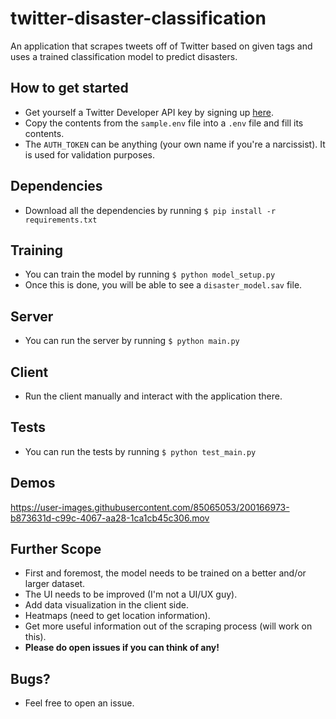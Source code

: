 # twitter-disaster-classification
An application that scrapes tweets off of Twitter based on given tags and uses a trained classification model to predict disasters.

## How to get started
- Get yourself a Twitter Developer API key by signing up [here](https://developer.twitter.com/en).
- Copy the contents from the `sample.env` file into a `.env` file and fill its contents.
- The `AUTH_TOKEN` can be anything (your own name if you're a narcissist). It is used for validation purposes.

## Dependencies
- Download all the dependencies by running 
  `$ pip install -r requirements.txt`
  
## Training
- You can train the model by running 
  `$ python model_setup.py`
- Once this is done, you will be able to see a `disaster_model.sav` file.

## Server
- You can run the server by running
  `$ python main.py`

## Client
- Run the client manually and interact with the application there.

## Tests
- You can run the tests by running
  ```$ python test_main.py```
  
## Demos


https://user-images.githubusercontent.com/85065053/200166973-b873631d-c99c-4067-aa28-1ca1cb45c306.mov


## Further Scope
- First and foremost, the model needs to be trained on a better and/or larger dataset.
- The UI needs to be improved (I'm not a UI/UX guy).
- Add data visualization in the client side.
- Heatmaps (need to get location information).
- Get more useful information out of the scraping process (will work on this).
- **Please do open issues if you can think of any!**

## Bugs?
- Feel free to open an issue.
